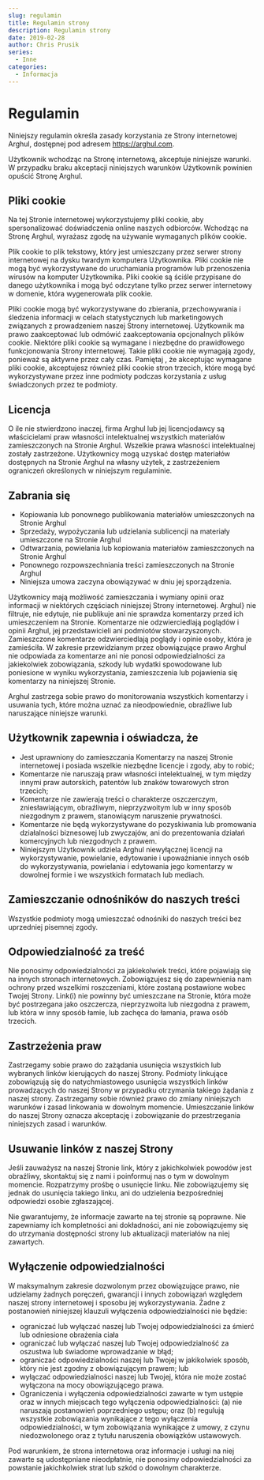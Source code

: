 ```yaml
---
slug: regulamin
title: Regulamin strony
description: Regulamin strony
date: 2019-02-28
author: Chris Prusik
series:
  - Inne
categories:
  - Informacja
---
```


# Regulamin

Niniejszy regulamin określa zasady korzystania ze Strony internetowej Arghul, dostępnej pod adresem https://arghul.com.

Użytkownik wchodząc na Stronę internetową, akceptuje niniejsze warunki. W przypadku braku akceptacji niniejszych warunków Użytkownik powinien opuścić Stronę Arghul.

## Pliki cookie

Na tej Stronie internetowej wykorzystujemy pliki cookie, aby spersonalizować doświadczenia online naszych odbiorców. Wchodząc na Stronę Arghul, wyrażasz zgodę na używanie wymaganych plików cookie.

Plik cookie to plik tekstowy, który jest umieszczany przez serwer strony internetowej na dysku twardym komputera Użytkownika. Pliki cookie nie mogą być wykorzystywane do uruchamiania programów lub przenoszenia wirusów na komputer Użytkownika. Pliki cookie są ściśle przypisane do danego użytkownika i mogą być odczytane tylko przez serwer internetowy w domenie, która wygenerowała plik cookie.

Pliki cookie mogą być wykorzystywane do zbierania, przechowywania i śledzenia informacji w celach statystycznych lub marketingowych związanych z prowadzeniem naszej Strony internetowej. Użytkownik ma prawo zaakceptować lub odmówić zaakceptowania opcjonalnych plików cookie. Niektóre pliki cookie są wymagane i niezbędne do prawidłowego funkcjonowania Strony internetowej. Takie pliki cookie nie wymagają zgody, ponieważ są aktywne przez cały czas. Pamiętaj , że akceptując wymagane pliki cookie, akceptujesz również pliki cookie stron trzecich, które mogą być wykorzystywane przez inne podmioty podczas korzystania z usług świadczonych przez te podmioty.

## Licencja

O ile nie stwierdzono inaczej, firma Arghul lub jej licencjodawcy są właścicielami praw własności intelektualnej wszystkich materiałów zamieszczonych na Stronie Arghul. Wszelkie prawa własności intelektualnej zostały zastrzeżone. Użytkownicy mogą uzyskać dostęp materiałów dostępnych na Stronie Arghul na własny użytek, z zastrzeżeniem ograniczeń określonych w niniejszym regulaminie.

## Zabrania się

* Kopiowania lub ponownego publikowania materiałów umieszczonych na Stronie Arghul
* Sprzedaży, wypożyczania lub udzielania sublicencji na materiały umieszczone na Stronie Arghul
* Odtwarzania, powielania lub kopiowania materiałów zamieszczonych na Stronie Arghul
* Ponownego rozpowszechniania treści zamieszczonych na Stronie Arghul
* Niniejsza umowa zaczyna obowiązywać w dniu jej sporządzenia.

Użytkownicy mają możliwość zamieszczania i wymiany opinii oraz informacji w niektórych częściach niniejszej Strony internetowej. Arghul} nie filtruje, nie edytuje, nie publikuje ani nie sprawdza komentarzy przed ich umieszczeniem na Stronie. Komentarze nie odzwierciedlają poglądów i opinii Arghul, jej przedstawicieli ani podmiotów stowarzyszonych. Zamieszczone komentarze odzwierciedlają poglądy i opinie osoby, która je zamieściła. W zakresie przewidzianym przez obowiązujące prawo Arghul nie odpowiada za komentarze ani nie ponosi odpowiedzialności za jakiekolwiek zobowiązania, szkody lub wydatki spowodowane lub poniesione w wyniku wykorzystania, zamieszczenia lub pojawienia się komentarzy na niniejszej Stronie.

Arghul zastrzega sobie prawo do monitorowania wszystkich komentarzy i usuwania tych, które można uznać za nieodpowiednie, obraźliwe lub naruszające niniejsze warunki.

## Użytkownik zapewnia i oświadcza, że

* Jest uprawniony do zamieszczania Komentarzy na naszej Stronie internetowej i posiada wszelkie niezbędne licencje i zgody, aby to robić;
* Komentarze nie naruszają praw własności intelektualnej, w tym między innymi praw autorskich, patentów lub znaków towarowych stron trzecich;
* Komentarze nie zawierają treści o charakterze oszczerczym, zniesławiającym, obraźliwym, nieprzyzwoitym lub w inny sposób niezgodnym z prawem, stanowiącym naruszenie prywatności.
* Komentarze nie będą wykorzystywane do pozyskiwania lub promowania działalności biznesowej lub zwyczajów, ani do prezentowania działań komercyjnych lub niezgodnych z prawem.
* Niniejszym Użytkownik udziela Arghul niewyłącznej licencji na wykorzystywanie, powielanie, edytowanie i upoważnianie innych osób do wykorzystywania, powielania i edytowania jego komentarzy w dowolnej formie i we wszystkich formatach lub mediach.

## Zamieszczanie odnośników do naszych treści

Wszystkie podmioty mogą umieszczać odnośniki do naszych treści bez uprzedniej pisemnej zgody.

## Odpowiedzialność za treść

Nie ponosimy odpowiedzialności za jakiekolwiek treści, które pojawiają się na innych stronach internetowych. Zobowiązujesz się do zapewnienia nam ochrony przed wszelkimi roszczeniami, które zostaną postawione wobec Twojej Strony. Link(i) nie powinny być umieszczane na Stronie, która może być postrzegana jako oszczercza, nieprzyzwoita lub niezgodna z prawem, lub która w inny sposób łamie, lub zachęca do łamania, prawa osób trzecich.

## Zastrzeżenia praw

Zastrzegamy sobie prawo do zażądania usunięcia wszystkich lub wybranych linków kierujących do naszej Strony. Podmioty linkujące zobowiązują się do natychmiastowego usunięcia wszystkich linków prowadzących do naszej Strony w przypadku otrzymania takiego żądania z naszej strony. Zastrzegamy sobie również prawo do zmiany niniejszych warunków i zasad linkowania w dowolnym momencie. Umieszczanie linków do naszej Strony oznacza akceptację i zobowiązanie do przestrzegania niniejszych zasad i warunków.

## Usuwanie linków z naszej Strony

Jeśli zauważysz na naszej Stronie link, który z jakichkolwiek powodów jest obraźliwy, skontaktuj się z nami i poinformuj nas o tym w dowolnym momencie. Rozpatrzymy prośbę o usunięcie linku. Nie zobowiązujemy się jednak do usunięcia takiego linku, ani do udzielenia bezpośredniej odpowiedzi osobie zgłaszającej.

Nie gwarantujemy, że informacje zawarte na tej stronie są poprawne. Nie zapewniamy ich kompletności ani dokładności, ani nie zobowiązujemy się do utrzymania dostępności strony lub aktualizacji materiałów na niej zawartych.

## Wyłączenie odpowiedzialności

W maksymalnym zakresie dozwolonym przez obowiązujące prawo, nie udzielamy żadnych poręczeń, gwarancji i innych zobowiązań względem naszej strony internetowej i sposobu jej wykorzystywania. Żadne z postanowień niniejszej klauzuli wyłączenia odpowiedzialności nie będzie:

* ograniczać lub wyłączać naszej lub Twojej odpowiedzialności za śmierć lub odniesione obrażenia ciała
* ograniczać lub wyłączać naszej lub Twojej odpowiedzialność za oszustwa lub świadome wprowadzanie w błąd;
* ograniczać odpowiedzialności naszej lub Twojej w jakikolwiek sposób, który nie jest zgodny z obowiązującym prawem; lub
* wyłączać odpowiedzialności naszej lub Twojej, która nie może zostać wyłączona na mocy obowiązującego prawa.
* Ograniczenia i wyłączenia odpowiedzialności zawarte w tym ustępie oraz w innych miejscach tego wyłączenia odpowiedzialności: (a) nie naruszają postanowień poprzedniego ustępu; oraz (b) regulują wszystkie zobowiązania wynikające z tego wyłączenia odpowiedzialności, w tym zobowiązania wynikające z umowy, z czynu niedozwolonego oraz z tytułu naruszenia obowiązków ustawowych.

Pod warunkiem, że strona internetowa oraz informacje i usługi na niej zawarte są udostępniane nieodpłatnie, nie ponosimy odpowiedzialności za powstanie jakichkolwiek strat lub szkód o dowolnym charakterze.
